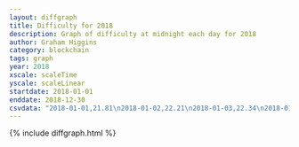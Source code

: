```yaml
---
layout: diffgraph
title: Difficulty for 2018
description: Graph of difficulty at midnight each day for 2018
author: Graham Higgins
category: blockchain
tags: graph
year: 2018
xscale: scaleTime
yscale: scaleLinear
startdate: 2018-01-01
enddate: 2018-12-30
csvdata: "2018-01-01,21.81\n2018-01-02,22.21\n2018-01-03,22.34\n2018-01-04,23.08\n2018-01-05,23.10\n2018-01-06,23.76\n2018-01-07,23.51\n2018-01-08,23.68\n2018-01-09,23.67\n2018-01-10,23.60\n2018-01-11,23.57\n2018-01-12,23.60\n2018-01-13,23.60\n2018-01-14,23.60\n2018-01-15,23.66\n2018-01-16,23.59\n2018-01-17,23.71\n2018-01-18,23.60\n2018-01-19,23.59\n2018-01-20,23.54\n2018-01-21,23.69\n2018-01-22,23.74\n2018-01-23,23.64\n2018-01-24,23.60\n2018-01-25,23.63\n2018-01-26,23.69\n2018-01-27,23.60\n2018-01-28,23.60\n2018-01-29,23.43\n2018-01-30,23.66\n2018-01-31,23.58\n2018-02-01,23.71\n2018-02-02,23.60\n2018-02-03,23.67\n2018-02-04,23.73\n2018-02-05,23.71\n2018-02-06,23.61\n2018-02-07,23.60\n2018-02-08,23.58\n2018-02-09,23.62\n2018-02-10,23.67\n2018-02-11,23.61\n2018-02-12,23.53\n2018-02-13,23.61\n2018-02-14,23.68\n2018-02-15,23.58\n2018-02-16,23.60\n2018-02-17,23.66\n2018-02-18,23.51\n2018-02-19,23.70\n2018-02-20,23.50\n2018-02-21,23.55\n2018-02-22,23.64\n2018-02-23,23.53\n2018-02-24,23.68\n2018-02-25,23.62\n2018-02-26,23.70\n2018-02-27,23.62\n2018-02-28,23.71\n2018-03-01,23.58\n2018-03-02,23.53\n2018-03-03,23.69\n2018-03-04,23.42\n2018-03-05,22.30\n2018-03-06,22.24\n2018-03-07,22.48\n2018-03-08,22.28\n2018-03-09,22.40\n2018-03-10,22.50\n2018-03-11,22.47\n2018-03-12,22.49\n2018-03-13,22.35\n2018-03-14,22.57\n2018-03-15,22.26\n2018-03-16,22.64\n2018-03-17,22.69\n2018-03-18,22.63\n2018-03-19,22.68\n2018-03-20,22.59\n2018-03-21,22.72\n2018-03-22,22.49\n2018-03-23,22.53\n2018-03-24,22.62\n2018-03-25,22.57\n2018-03-26,22.80\n2018-03-27,22.84\n2018-03-28,22.60\n2018-03-29,22.69\n2018-03-30,22.90\n2018-03-31,22.73\n2018-04-01,22.76\n2018-04-02,22.62\n2018-04-03,22.74\n2018-04-04,22.75\n2018-04-05,22.65\n2018-04-06,22.78\n2018-04-07,22.68\n2018-04-08,22.70\n2018-04-09,22.81\n2018-04-10,22.69\n2018-04-11,22.73\n2018-04-12,22.66\n2018-04-13,22.51\n2018-04-14,22.65\n2018-04-15,22.62\n2018-04-16,22.68\n2018-04-17,22.67\n2018-04-18,22.71\n2018-04-19,22.71\n2018-04-20,22.71\n2018-04-21,22.83\n2018-04-22,22.67\n2018-04-23,22.78\n2018-04-24,22.69\n2018-04-25,22.86\n2018-04-26,22.78\n2018-04-27,22.58\n2018-04-28,22.78\n2018-04-29,22.75\n2018-04-30,22.62\n2018-05-01,22.53\n2018-05-02,22.49\n2018-05-03,22.41\n2018-05-04,22.68\n2018-05-05,22.49\n2018-05-06,22.51\n2018-05-07,22.74\n2018-05-08,22.56\n2018-05-09,22.46\n2018-05-10,22.48\n2018-05-11,22.48\n2018-05-12,22.48\n2018-05-13,22.57\n2018-05-14,22.59\n2018-05-15,22.66\n2018-05-16,22.53\n2018-05-17,22.70\n2018-05-18,22.84\n2018-05-19,22.59\n2018-05-20,22.52\n2018-05-21,22.57\n2018-05-22,22.54\n2018-05-23,22.64\n2018-05-24,22.66\n2018-05-25,22.61\n2018-05-26,22.70\n2018-05-27,22.56\n2018-05-28,22.54\n2018-05-29,22.63\n2018-05-30,22.97\n2018-05-31,22.85\n2018-06-01,22.96\n2018-06-02,22.91\n2018-06-03,22.99\n2018-06-04,23.05\n2018-06-05,22.85\n2018-06-06,22.99\n2018-06-07,22.85\n2018-06-08,22.76\n2018-06-09,22.69\n2018-06-10,22.99\n2018-06-11,22.87\n2018-06-12,23.02\n2018-06-13,22.84\n2018-06-14,23.01\n2018-06-15,22.97\n2018-06-16,22.97\n2018-06-17,23.09\n2018-06-18,23.10\n2018-06-19,23.05\n2018-06-20,23.11\n2018-06-21,23.11\n2018-06-22,23.01\n2018-06-23,23.07\n2018-06-24,22.89\n2018-06-25,23.08\n2018-06-26,23.18\n2018-06-27,23.16\n2018-06-28,23.10\n2018-06-29,22.85\n2018-06-30,22.97\n2018-07-01,22.94\n2018-07-02,23.02\n2018-07-03,23.12\n2018-07-04,23.08\n2018-07-05,23.03\n2018-07-06,22.90\n2018-07-07,22.83\n2018-07-08,22.82\n2018-07-09,22.89\n2018-07-10,22.85\n2018-07-11,22.79\n2018-07-12,22.77\n2018-07-13,22.85\n2018-07-14,22.73\n2018-07-15,22.80\n2018-07-16,22.75\n2018-07-17,22.72\n2018-07-18,22.95\n2018-07-19,22.85\n2018-07-20,22.87\n2018-07-21,22.82\n2018-07-22,22.92\n2018-07-23,22.76\n2018-07-24,23.03\n2018-07-25,22.91\n2018-07-26,22.93\n2018-07-27,22.89\n2018-07-28,22.95\n2018-07-29,23.06\n2018-07-30,22.98\n2018-07-31,22.98\n2018-08-01,22.79\n2018-08-02,23.01\n2018-08-03,23.10\n2018-08-04,22.94\n2018-08-05,22.76\n2018-08-06,23.05\n2018-08-07,22.93\n2018-08-08,22.89\n2018-08-09,22.89\n2018-08-10,22.86\n2018-08-11,22.83\n2018-08-12,22.83\n2018-08-13,23.01\n2018-08-14,22.95\n2018-08-15,22.94\n2018-08-16,22.81\n2018-08-17,22.98\n2018-08-18,22.91\n2018-08-19,22.98\n2018-08-20,22.42\n2018-08-21,22.96\n2018-08-22,22.83\n2018-08-23,22.90\n2018-08-24,22.81\n2018-08-25,22.86\n2018-08-26,22.99\n2018-08-27,22.95\n2018-08-28,22.91\n2018-08-29,23.00\n2018-08-30,22.77\n2018-08-31,22.81\n2018-09-01,23.03\n2018-09-02,22.99\n2018-09-03,22.89\n2018-09-04,23.02\n2018-09-05,23.04\n2018-09-06,22.85\n2018-09-07,22.87\n2018-09-08,22.86\n2018-09-09,23.02\n2018-09-10,23.04\n2018-09-11,22.77\n2018-09-12,22.98\n2018-09-13,23.07\n2018-09-14,22.76\n2018-09-15,22.77\n2018-09-16,22.66\n2018-09-17,22.75\n2018-09-18,22.70\n2018-09-19,23.05\n2018-09-20,22.83\n2018-09-21,23.00\n2018-09-22,22.77\n2018-09-23,22.85\n2018-09-24,22.88\n2018-09-25,22.91\n2018-09-26,22.86\n2018-09-27,22.91\n2018-09-28,22.97\n2018-09-29,22.99\n2018-09-30,23.03\n2018-10-01,22.95\n2018-10-02,23.01\n2018-10-03,22.99\n2018-10-04,23.07\n2018-10-05,22.92\n2018-10-06,22.99\n2018-10-07,22.93\n2018-10-08,22.99\n2018-10-09,22.97\n2018-10-10,22.92\n2018-10-11,22.88\n2018-10-12,22.95\n2018-10-13,22.78\n2018-10-14,22.83\n2018-10-15,22.85\n2018-10-16,22.96\n2018-10-17,22.90\n2018-10-18,22.89\n2018-10-19,23.00\n2018-10-20,22.95\n2018-10-21,22.99\n2018-10-22,23.00\n2018-10-23,22.81\n2018-10-24,22.88\n2018-10-25,22.86\n2018-10-26,22.87\n2018-10-27,22.86\n2018-10-28,22.74\n2018-10-29,22.83\n2018-10-30,22.77\n2018-10-31,22.81\n2018-11-01,22.73\n2018-11-02,22.44\n2018-11-03,22.92\n2018-11-04,22.76\n2018-11-05,22.74\n2018-11-06,22.83\n2018-11-07,22.92\n2018-11-08,22.86\n2018-11-09,22.22\n2018-11-10,22.92\n2018-11-11,22.87\n2018-11-12,22.78\n2018-11-13,22.75\n2018-11-14,22.62\n2018-11-15,22.90\n2018-11-16,22.74\n2018-11-17,22.84\n2018-11-18,22.90\n2018-11-19,22.92\n2018-11-20,22.95\n2018-11-21,22.88\n2018-11-22,22.80\n2018-11-23,22.85\n2018-11-24,22.85\n2018-11-25,23.02\n2018-11-26,22.83\n2018-11-27,22.85\n2018-11-28,22.79\n2018-11-29,22.36\n2018-11-30,22.28\n2018-12-01,22.22\n2018-12-02,22.28\n2018-12-03,22.09\n2018-12-04,22.30\n2018-12-05,22.24\n2018-12-06,22.06\n2018-12-07,22.19\n2018-12-08,22.35\n2018-12-09,22.12\n2018-12-10,22.27\n2018-12-11,22.16\n2018-12-12,22.24\n2018-12-13,22.21\n2018-12-14,22.36\n2018-12-15,22.36\n2018-12-16,22.35\n2018-12-17,22.34\n2018-12-18,22.30\n2018-12-19,22.22\n2018-12-20,22.54\n2018-12-21,22.33\n2018-12-22,22.15\n2018-12-23,22.01\n2018-12-24,22.50\n2018-12-25,22.45\n2018-12-26,22.36\n2018-12-27,22.40\n2018-12-28,22.53\n2018-12-29,22.42\n2018-12-30,22.51"
---
```


{% include diffgraph.html %}

